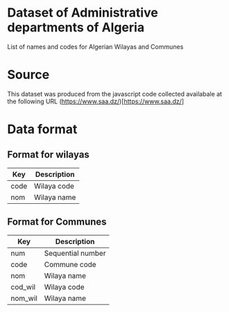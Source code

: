 # Dataset of Administrative departments of Algeria 
List of names and codes for Algerian Wilayas and Communes 

# Source 

This dataset was produced from the javascript code collected availabale at the following URL 
(https://www.saa.dz/)[https://www.saa.dz/]



# Data format 

## Format for wilayas 

| Key          | Description | 
| ------------ | -----------------------|
| code| Wilaya code |
| nom |Wilaya name                |

## Format for Communes 

| Key          | Description | 
| ------------ | -----------------------|
| num       | Sequential number |
| code| Commune code   |
| nom |Wilaya name     |
| cod_wil |Wilaya code |
| nom_wil| Wilaya name |
